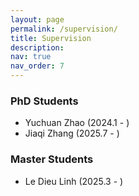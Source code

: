```yaml
---
layout: page
permalink: /supervision/
title: Supervision
description: 
nav: true
nav_order: 7
---
```


### PhD Students
+ Yuchuan Zhao (2024.1 - )
+ Jiaqi Zhang (2025.7 - )

### Master Students
+ Le Dieu Linh (2025.3 - )



